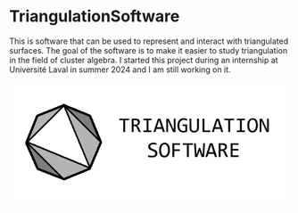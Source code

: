 # TriangulationSoftware
This is software that can be used to represent and interact with triangulated surfaces. The goal of the software is to make it easier to study triangulation in the field of cluster algebra. I started this project during an internship at Université Laval in summer 2024 and I am still working on it. 

![alt text](https://github.com/do3244354/TriangulationSoftware/blob/main/TriangulationSoftware.png?raw=true)
